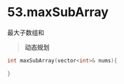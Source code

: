 # 53.maxSubArray

最大子数组和

> **动态规划**



```c++
int maxSubArray(vector<int>& nums){
    
}
```



## 